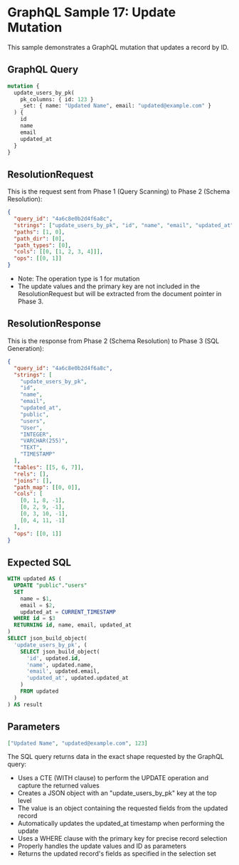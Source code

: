 # GraphQL Sample 17: Update Mutation

This sample demonstrates a GraphQL mutation that updates a record by ID.

## GraphQL Query

```graphql
mutation {
  update_users_by_pk(
    pk_columns: { id: 123 }
    _set: { name: "Updated Name", email: "updated@example.com" }
  ) {
    id
    name
    email
    updated_at
  }
}
```

## ResolutionRequest

This is the request sent from Phase 1 (Query Scanning) to Phase 2 (Schema Resolution):

```json
{
  "query_id": "4a6c8e0b2d4f6a8c",
  "strings": ["update_users_by_pk", "id", "name", "email", "updated_at"],
  "paths": [1, 0],
  "path_dir": [0],
  "path_types": [0],
  "cols": [[0, [1, 2, 3, 4]]],
  "ops": [[0, 1]]
}
```

- Note: The operation type is 1 for mutation
- The update values and the primary key are not included in the ResolutionRequest but will be extracted from the document pointer in Phase 3.

## ResolutionResponse

This is the response from Phase 2 (Schema Resolution) to Phase 3 (SQL Generation):

```json
{
  "query_id": "4a6c8e0b2d4f6a8c",
  "strings": [
    "update_users_by_pk",
    "id",
    "name",
    "email",
    "updated_at",
    "public",
    "users",
    "User",
    "INTEGER",
    "VARCHAR(255)",
    "TEXT",
    "TIMESTAMP"
  ],
  "tables": [[5, 6, 7]],
  "rels": [],
  "joins": [],
  "path_map": [[0, 0]],
  "cols": [
    [0, 1, 8, -1],
    [0, 2, 9, -1],
    [0, 3, 10, -1],
    [0, 4, 11, -1]
  ],
  "ops": [[0, 1]]
}
```

## Expected SQL

```sql
WITH updated AS (
  UPDATE "public"."users"
  SET
    name = $1,
    email = $2,
    updated_at = CURRENT_TIMESTAMP
  WHERE id = $3
  RETURNING id, name, email, updated_at
)
SELECT json_build_object(
  'update_users_by_pk', (
    SELECT json_build_object(
      'id', updated.id,
      'name', updated.name,
      'email', updated.email,
      'updated_at', updated.updated_at
    )
    FROM updated
  )
) AS result
```

## Parameters

```json
["Updated Name", "updated@example.com", 123]
```

The SQL query returns data in the exact shape requested by the GraphQL query:

- Uses a CTE (WITH clause) to perform the UPDATE operation and capture the returned values
- Creates a JSON object with an "update_users_by_pk" key at the top level
- The value is an object containing the requested fields from the updated record
- Automatically updates the updated_at timestamp when performing the update
- Uses a WHERE clause with the primary key for precise record selection
- Properly handles the update values and ID as parameters
- Returns the updated record's fields as specified in the selection set
